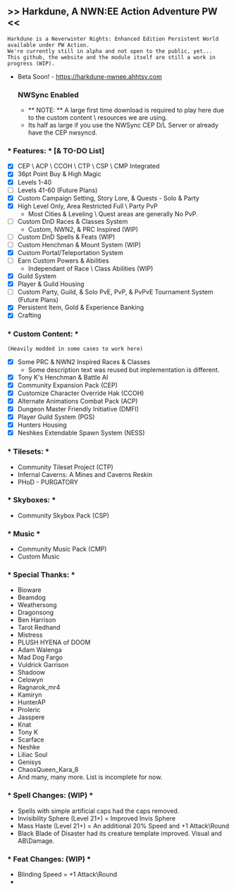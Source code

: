 ## >> Harkdune, A NWN:EE Action Adventure PW <<
    Harkdune is a Neverwinter Nights: Enhanced Edition Persistent World available under PW Action. 
	We're currently still in alpha and not open to the public, yet... 
	This github, the website and the module itself are still a work in progress (WIP).

- Beta Soon! - https://harkdune-nwnee.ahhtsv.com

	### NWSync Enabled 
	- ** NOTE: ** A large first time download is required to play here due to the 
	custom content \ resources we are using.
	- Its half as large if you use the NWSync CEP D/L Server or already have the CEP nwsyncd.

### * Features: * [& TO-DO List]
- [x] CEP \ ACP \ CCOH \ CTP \ CSP \ CMP Integrated
- [x] 36pt Point Buy & High Magic
- [x] Levels 1-40 
- [ ] Levels 41-60 (Future Plans)
- [x] Custom Campaign Setting, Story Lore, & Quests - Solo & Party
- [x] High Level Only, Area Restricted Full \ Party PvP 
	- Most Cities & Leveling \ Quest areas are generally No PvP.
- [ ] Custom DnD Races & Classes System 
	- Custom, NWN2, & PRC Inspired (WIP)
- [ ] Custom DnD Spells & Feats (WIP)
- [ ] Custom Henchman & Mount System (WIP)
- [x] Custom Portal/Teleportation System
- [ ] Earn Custom Powers & Abilities 
	- Independant of Race \ Class Abilities (WIP)
- [x] Guild System
- [x] Player & Guild Housing
- [ ] Custom Party, Guild, & Solo PvE, PvP, & PvPvE Tournament System (Future Plans)
- [x] Persistent Item, Gold & Experience Banking 
- [x] Crafting

### * Custom Content: *
	(Heavily modded in some cases to work here)
- [x] Some PRC & NWN2 Inspired Races & Classes 
	- Some description text was reused but implementation is different.
- [x] Tony K's Henchman & Battle AI
- [x] Community Expansion Pack (CEP)
- [x] Customize Character Override Hak (CCOH)
- [x] Alternate Animations Combat Pack (ACP)
- [x] Dungeon Master Friendly Initiative (DMFI)
- [x] Player Guild System (PGS)
- [x] Hunters Housing
- [x] Neshkes Extendable Spawn System (NESS)

### * Tilesets: *
- Community Tileset Project (CTP)
- Infernal Caverns: A Mines and Caverns Reskin
- PHoD - PURGATORY

### * Skyboxes: *
- Community Skybox Pack (CSP)

### * Music *
- Community Music Pack (CMP)
- Custom Music

### * Special Thanks: *
- Bioware
- Beamdog
- Weathersong
- Dragonsong
- Ben Harrison
- Tarot Redhand
- Mistress
- PLUSH HYENA of DOOM
- Adam Walenga
- Mad Dog Fargo
- Vuldrick Garrison
- Shadoow
- Celowyn
- Ragnarok_mr4
- Kamiryn
- HunterAP
- Proleric
- Jasspere
- Knat
- Tony K
- Scarface
- Neshke
- Liliac Soul
- Genisys
- ChaosQueen_Kara_8
- And many, many more. List is incomplete for now.

### * Spell Changes: (WIP) *
- Spells with simple artificial caps had the caps removed.
- Invisibility Sphere (Level 21+) = Improved Invis Sphere
- Mass Haste (Level 21+) = An additional 20% Speed and +1 Attack\Round
- Black Blade of Disaster had its creature template improved. Visual and AB\Damage.

### * Feat Changes: (WIP) *
- Blinding Speed = +1 Attack\Round
- 

